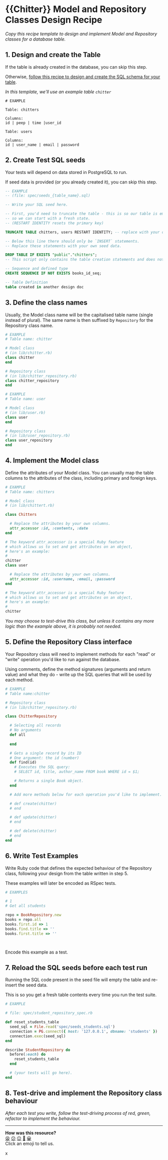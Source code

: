 # {{Chitter}} Model and Repository Classes Design Recipe

_Copy this recipe template to design and implement Model and Repository classes for a database table._

## 1. Design and create the Table

If the table is already created in the database, you can skip this step.

Otherwise, [follow this recipe to design and create the SQL schema for your table](./single_table_design_recipe_template.md).

*In this template, we'll use an example table `chitter`*

```
# EXAMPLE

Table: chitters

Columns:
id | peep | time |user_id

Table: users

Columns:
id | user_name | email | password
```

## 2. Create Test SQL seeds

Your tests will depend on data stored in PostgreSQL to run.

If seed data is provided (or you already created it), you can skip this step.

```sql
-- EXAMPLE
-- (file: spec/seeds_{table_name}.sql)

-- Write your SQL seed here. 

-- First, you'd need to truncate the table - this is so our table is emptied between each test run,
-- so we can start with a fresh state.
-- (RESTART IDENTITY resets the primary key)

TRUNCATE TABLE chitters, users RESTART IDENTITY; -- replace with your own table name.

-- Below this line there should only be `INSERT` statements.
-- Replace these statements with your own seed data.

DROP TABLE IF EXISTS "public"."chitters";
-- This script only contains the table creation statements and does not fully represent the table in the database. It's still missing: indices, triggers. Do not use it as a backup.

-- Sequence and defined type
CREATE SEQUENCE IF NOT EXISTS books_id_seq;

-- Table Definition
table created in another design doc
```

## 3. Define the class names

Usually, the Model class name will be the capitalised table name (single instead of plural). The same name is then suffixed by `Repository` for the Repository class name.

```ruby
# EXAMPLE
# Table name: chitter

# Model class
# (in lib/chitter.rb)
class chitter
end

# Repository class
# (in lib/chitter_repository.rb)
class chitter_repository
end

# EXAMPLE
# Table name: user

# Model class
# (in lib/user.rb)
class user
end

# Repository class
# (in lib/user_repository.rb)
class user_repository
end
```

## 4. Implement the Model class

Define the attributes of your Model class. You can usually map the table columns to the attributes of the class, including primary and foreign keys.

```ruby
# EXAMPLE
# Table name: chitters

# Model class
# (in lib/chittert.rb)

class Chitters

  # Replace the attributes by your own columns.
  attr_accessor :id, :contents, :date
end

# The keyword attr_accessor is a special Ruby feature
# which allows us to set and get attributes on an object,
# here's an example:
#
chitter
class user

  # Replace the attributes by your own columns.
  attr_accessor :id, :username, :email, :password
end

# The keyword attr_accessor is a special Ruby feature
# which allows us to set and get attributes on an object,
# here's an example:
#
chitter
```

*You may choose to test-drive this class, but unless it contains any more logic than the example above, it is probably not needed.*

## 5. Define the Repository Class interface

Your Repository class will need to implement methods for each "read" or "write" operation you'd like to run against the database.

Using comments, define the method signatures (arguments and return value) and what they do - write up the SQL queries that will be used by each method.

```ruby
# EXAMPLE
# Table name:chitter

# Repository class
# (in lib/chitter_repository.rb)

class ChitterRepository

  # Selecting all records
  # No arguments
  def all
    
  end

  # Gets a single record by its ID
  # One argument: the id (number)
  def find(id)
    # Executes the SQL query:
    # SELECT id, title, author_name FROM book WHERE id = $1;

    # Returns a single Book object.
  end

  # Add more methods below for each operation you'd like to implement.

  # def create(chitter)
  # end

  # def update(chitter)
  # end

  # def delete(chitter)
  # end
end
```

## 6. Write Test Examples

Write Ruby code that defines the expected behaviour of the Repository class, following your design from the table written in step 5.

These examples will later be encoded as RSpec tests.

```ruby
# EXAMPLES

# 1
# Get all students

repo = BookRepository.new
books = repo.all
books.first.id => 1
books.find.title => ''
books.first.title => ''




```

Encode this example as a test.

## 7. Reload the SQL seeds before each test run

Running the SQL code present in the seed file will empty the table and re-insert the seed data.

This is so you get a fresh table contents every time you run the test suite.

```ruby
# EXAMPLE

# file: spec/student_repository_spec.rb

def reset_students_table
  seed_sql = File.read('spec/seeds_students.sql')
  connection = PG.connect({ host: '127.0.0.1', dbname: 'students' })
  connection.exec(seed_sql)
end

describe StudentRepository do
  before(:each) do 
    reset_students_table
  end

  # (your tests will go here).
end
```

## 8. Test-drive and implement the Repository class behaviour

_After each test you write, follow the test-driving process of red, green, refactor to implement the behaviour._

<!-- BEGIN GENERATED SECTION DO NOT EDIT -->

---

**How was this resource?**  
[😫](https://airtable.com/shrUJ3t7KLMqVRFKR?prefill_Repository=makersacademy%2Fdatabases&prefill_File=resources%2Frepository_class_recipe_template.md&prefill_Sentiment=😫) [😕](https://airtable.com/shrUJ3t7KLMqVRFKR?prefill_Repository=makersacademy%2Fdatabases&prefill_File=resources%2Frepository_class_recipe_template.md&prefill_Sentiment=😕) [😐](https://airtable.com/shrUJ3t7KLMqVRFKR?prefill_Repository=makersacademy%2Fdatabases&prefill_File=resources%2Frepository_class_recipe_template.md&prefill_Sentiment=😐) [🙂](https://airtable.com/shrUJ3t7KLMqVRFKR?prefill_Repository=makersacademy%2Fdatabases&prefill_File=resources%2Frepository_class_recipe_template.md&prefill_Sentiment=🙂) [😀](https://airtable.com/shrUJ3t7KLMqVRFKR?prefill_Repository=makersacademy%2Fdatabases&prefill_File=resources%2Frepository_class_recipe_template.md&prefill_Sentiment=😀)  
Click an emoji to tell us.

<!-- END GENERATED SECTION DO NOT EDIT -->x